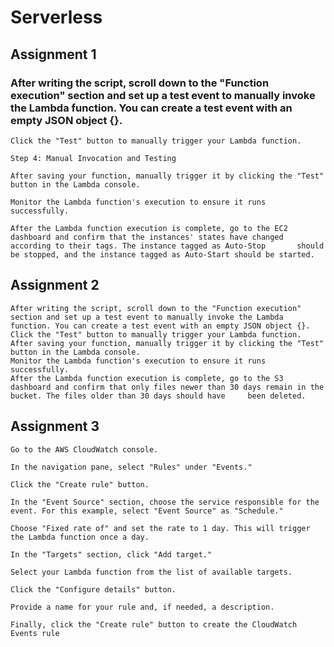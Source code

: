 # Serverless

## Assignment 1
### After writing the script, scroll down to the "Function execution" section and set up a test event to manually invoke the Lambda function. You can create a test event with an empty JSON object {}.

    Click the "Test" button to manually trigger your Lambda function.

    Step 4: Manual Invocation and Testing

    After saving your function, manually trigger it by clicking the "Test" button in the Lambda console.

    Monitor the Lambda function's execution to ensure it runs successfully.

    After the Lambda function execution is complete, go to the EC2 dashboard and confirm that the instances' states have changed according to their tags. The instance tagged as Auto-Stop       should be stopped, and the instance tagged as Auto-Start should be started.

## Assignment 2
    After writing the script, scroll down to the "Function execution" section and set up a test event to manually invoke the Lambda function. You can create a test event with an empty JSON object {}.
    Click the "Test" button to manually trigger your Lambda function.
    After saving your function, manually trigger it by clicking the "Test" button in the Lambda console.
    Monitor the Lambda function's execution to ensure it runs successfully.
    After the Lambda function execution is complete, go to the S3 dashboard and confirm that only files newer than 30 days remain in the bucket. The files older than 30 days should have     been deleted.

## Assignment 3
    Go to the AWS CloudWatch console.

    In the navigation pane, select "Rules" under "Events."

    Click the "Create rule" button.

    In the "Event Source" section, choose the service responsible for the event. For this example, select "Event Source" as "Schedule."

    Choose "Fixed rate of" and set the rate to 1 day. This will trigger the Lambda function once a day.

    In the "Targets" section, click "Add target."

    Select your Lambda function from the list of available targets.

    Click the "Configure details" button.

    Provide a name for your rule and, if needed, a description.

    Finally, click the "Create rule" button to create the CloudWatch Events rule

